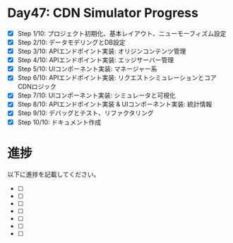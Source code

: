 # Day47: CDN Simulator Progress

- [x] Step 1/10: プロジェクト初期化、基本レイアウト、ニューモーフィズム設定
- [x] Step 2/10: データモデリングとDB設定
- [x] Step 3/10: APIエンドポイント実装: オリジンコンテンツ管理
- [x] Step 4/10: APIエンドポイント実装: エッジサーバー管理
- [x] Step 5/10: UIコンポーネント実装: マネージャー系
- [x] Step 6/10: APIエンドポイント実装: リクエストシミュレーションとコアCDNロジック
- [x] Step 7/10: UIコンポーネント実装: シミュレータと可視化
- [x] Step 8/10: APIエンドポイント実装 & UIコンポーネント実装: 統計情報
- [x] Step 9/10: デバッグとテスト、リファクタリング
- [x] Step 10/10: ドキュメント作成

# 進捗

以下に進捗を記載してください。


- [ ] 
- [ ] 
- [ ] 
- [ ] 
- [ ] 
- [ ] 
- [ ] 

